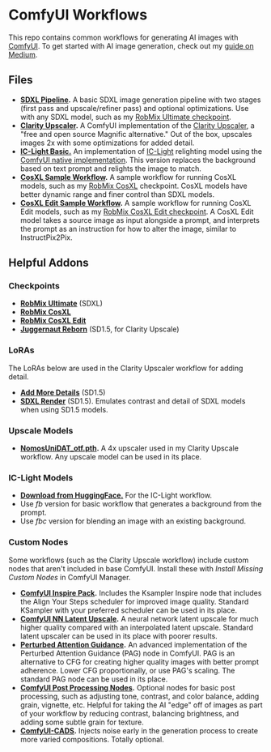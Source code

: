 # ComfyUI Workflows

This repo contains common workflows for generating AI images with [ComfyUI](https://github.com/comfyanonymous/ComfyUI). To get started with AI image generation, check out my [guide on Medium](https://roblaughter.medium.com/a-crash-course-on-local-image-generation-with-stable-diffusion-f72dfd3de3df). 

## Files

* **[SDXL Pipeline](https://github.com/roblaughter/comfyui-workflows/blob/main/SDXLPipeline.json).** A basic SDXL image generation pipeline with two stages (first pass and upscale/refiner pass) and optional optimizations. Use with any SDXL model, such as my [RobMix Ultimate checkpoint](https://civitai.com/models/334323/robs-mix-ultimate). 
* **[Clarity Upscaler](https://github.com/roblaughter/comfyui-workflows/blob/main/ClarityUpscaleSD15.json).** A ComfyUI implementation of the [Clarity Upscaler](https://github.com/philz1337x/clarity-upscaler), a "free and open source Magnific alternative." Out of the box, upscales images 2x with some optimizations for added detail. 
* **[IC-Light Basic.](https://github.com/roblaughter/comfyui-workflows/blob/main/ICLightBasic.json)** An implementation of [IC-Light](https://github.com/lllyasviel/IC-Light?tab=readme-ov-file) relighting model using the [ComfyUI native implementation](https://github.com/kijai/ComfyUI-IC-Light). This version replaces the background based on text prompt and relights the image to match. 
* **[CosXL Sample Workflow](https://github.com/roblaughter/comfyui-workflows/blob/main/cosxl_sample_workflow.json).** A sample workflow for running CosXL models, such as my [RobMix CosXL](https://civitai.com/models/397300/robmix-cosxl) checkpoint. CosXL models have better dynamic range and finer control than SDXL models. 
* **[CosXL Edit Sample Workflow](https://github.com/roblaughter/comfyui-workflows/blob/main/cosxl_edit_example_workflow.json).** A sample workflow for running CosXL Edit models, such as my [RobMix CosXL Edit checkpoint](https://civitai.com/models/397741/robmix-cosxl-edit). A CosXL Edit model takes a source image as input alongside a prompt, and interprets the prompt as an instruction for how to alter the image, similar to InstructPix2Pix.

## Helpful Addons
### Checkpoints
* **[RobMix Ultimate](https://civitai.com/models/334323/robs-mix-ultimate)** (SDXL)
* **[RobMix CosXL](https://civitai.com/models/397300/robmix-cosxl)**
* **[RobMix CosXL Edit](https://civitai.com/models/397741/robmix-cosxl-edit?modelVersionId=443550)**
* **[Juggernaut Reborn](https://civitai.com/models/46422/juggernaut)** (SD1.5, for Clarity Upscale)

### LoRAs
The LoRAs below are used in the Clarity Upscaler workflow for adding detail. 
* **[Add More Details](https://civitai.com/models/82098?modelVersionId=87153)** (SD1.5)
* **[SDXL Render](https://civitai.com/models/171159?modelVersionId=236130)** (SD1.5). Emulates contrast and detail of SDXL models when using SD1.5 models. 

### Upscale Models
* **[NomosUniDAT_otf.pth](https://openmodeldb.info/models/4x-NomosUniDAT-otf).** A 4x upscaler used in my Clarity Upscale workflow. Any upscale model can be used in its place. 

### IC-Light Models

* **[Download from HuggingFace.](https://huggingface.co/lllyasviel/ic-light/tree/main)** For the IC-Light workflow. 
* Use *fb* version for basic workflow that generates a background from the prompt. 
* Use *fbc* version for blending an image with an existing background. 

### Custom Nodes
Some workflows (such as the Clarity Upscale workflow) include custom nodes that aren't included in base ComfyUI. Install these with *Install Missing Custom Nodes* in ComfyUI Manager.

* **[ComfyUI Inspire Pack](https://github.com/ltdrdata/ComfyUI-Inspire-Pack).** Includes the Ksampler Inspire node that includes the Align Your Steps scheduler for improved image quality. Standard KSampler with your preferred scheduler can be used in its place. 
* **[ComfyUI NN Latent Upscale](https://github.com/Ttl/ComfyUi_NNLatentUpscale).** A neural network latent upscale for much higher quality compared with an interpolated latent upscale. Standard latent upscaler can be used in its place with poorer results. 
* **[Perturbed Attention Guidance](https://github.com/pamparamm/sd-perturbed-attention).** An advanced implementation of the Perturbed Attention Guidance (PAG) node in ComfyUI. PAG is an alternative to CFG for creating higher quality images with better prompt adherence. Lower CFG proportionally, or use PAG's scaling. The standard PAG node can be used in its place. 
* **[ComfyUI Post Processing Nodes](https://github.com/EllangoK/ComfyUI-post-processing-nodes).** Optional nodes for basic post processing, such as adjusting tone, contrast, and color balance, adding grain, vignette, etc. Helpful for taking the AI "edge" off of images as part of your workflow by reducing contrast, balancing brightness, and adding some subtle grain for texture. 
* **[ComfyUI-CADS](https://github.com/asagi4/ComfyUI-CADS).** Injects noise early in the generation process to create more varied compositions. Totally optional. 

